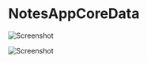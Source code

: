 # NotesAppCoreData

![Screenshot](https://cdn.discordapp.com/attachments/902514074280144956/1101471709862838373/IMG_9837.png)

![Screenshot](https://cdn.discordapp.com/attachments/902514074280144956/1101471710315806761/IMG_9836.png)


